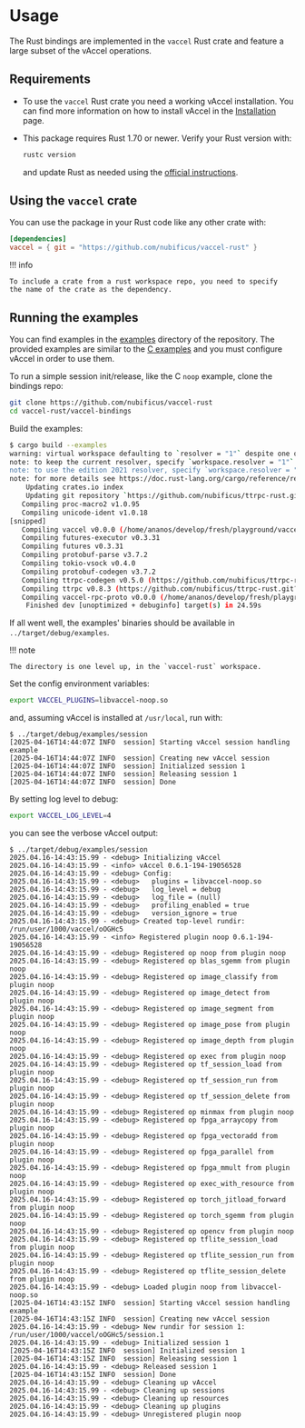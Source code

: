 # Usage

The Rust bindings are implemented in the `vaccel` Rust crate and feature a large
subset of the vAccel operations.

## Requirements

- To use the `vaccel` Rust crate you need a working vAccel installation. You can
  find more information on how to install vAccel in the
  [Installation](../../getting-started/installation.md) page.

<!-- markdownlint-disable blanks-around-fences -->

- This package requires Rust 1.70 or newer. Verify your Rust version with:
    ```sh
    rustc version
    ```
    and update Rust as needed using the
    [official instructions](https://www.rust-lang.org/tools/install).

<!-- markdownlint-restore -->

## Using the `vaccel` crate

You can use the package in your Rust code like any other crate with:

```toml
[dependencies]
vaccel = { git = "https://github.com/nubificus/vaccel-rust" }
```

<!-- markdownlint-disable code-block-style -->

!!! info

    To include a crate from a rust workspace repo, you need to specify
    the name of the crate as the dependency.

<!-- markdownlint-restore -->

## Running the examples

You can find examples in the
[examples](https://github.com/nubificus/vaccel-rust/tree/main/vaccel-bindings/examples)
directory of the repository. The provided examples are similar to the
[C examples](../../getting-started/running-the-examples.md) and you must
configure vAccel in order to use them.

To run a simple session init/release, like the C `noop` example, clone the
bindings repo:

```sh
git clone https://github.com/nubificus/vaccel-rust
cd vaccel-rust/vaccel-bindings
```

Build the examples:

```sh
$ cargo build --examples
warning: virtual workspace defaulting to `resolver = "1"` despite one or more workspace members being on edition 2021 which implies `resolver = "2"`
note: to keep the current resolver, specify `workspace.resolver = "1"` in the workspace root's manifest
note: to use the edition 2021 resolver, specify `workspace.resolver = "2"` in the workspace root's manifest
note: for more details see https://doc.rust-lang.org/cargo/reference/resolver.html#resolver-versions
    Updating crates.io index
    Updating git repository `https://github.com/nubificus/ttrpc-rust.git`
   Compiling proc-macro2 v1.0.95
   Compiling unicode-ident v1.0.18
[snipped]
   Compiling vaccel v0.0.0 (/home/ananos/develop/fresh/playground/vaccel-rust/vaccel-bindings)
   Compiling futures-executor v0.3.31
   Compiling futures v0.3.31
   Compiling protobuf-parse v3.7.2
   Compiling tokio-vsock v0.4.0
   Compiling protobuf-codegen v3.7.2
   Compiling ttrpc-codegen v0.5.0 (https://github.com/nubificus/ttrpc-rust.git?branch=vaccel-dev#30b79e78)
   Compiling ttrpc v0.8.3 (https://github.com/nubificus/ttrpc-rust.git?branch=vaccel-dev#30b79e78)
   Compiling vaccel-rpc-proto v0.0.0 (/home/ananos/develop/fresh/playground/vaccel-rust/vaccel-rpc-proto)
    Finished dev [unoptimized + debuginfo] target(s) in 24.59s
```

If all went well, the examples' binaries should be available in
`../target/debug/examples`.

<!-- markdownlint-disable code-block-style -->

!!! note

    The directory is one level up, in the `vaccel-rust` workspace.

<!-- markdownlint-restore -->

Set the config environment variables:

```sh
export VACCEL_PLUGINS=libvaccel-noop.so
```

and, assuming vAccel is installed at `/usr/local`, run with:

```console
$ ../target/debug/examples/session
[2025-04-16T14:44:07Z INFO  session] Starting vAccel session handling example
[2025-04-16T14:44:07Z INFO  session] Creating new vAccel session
[2025-04-16T14:44:07Z INFO  session] Initialized session 1
[2025-04-16T14:44:07Z INFO  session] Releasing session 1
[2025-04-16T14:44:07Z INFO  session] Done
```

By setting log level to debug:

```sh
export VACCEL_LOG_LEVEL=4
```

you can see the verbose vAccel output:

```console
$ ../target/debug/examples/session
2025.04.16-14:43:15.99 - <debug> Initializing vAccel
2025.04.16-14:43:15.99 - <info> vAccel 0.6.1-194-19056528
2025.04.16-14:43:15.99 - <debug> Config:
2025.04.16-14:43:15.99 - <debug>   plugins = libvaccel-noop.so
2025.04.16-14:43:15.99 - <debug>   log_level = debug
2025.04.16-14:43:15.99 - <debug>   log_file = (null)
2025.04.16-14:43:15.99 - <debug>   profiling_enabled = true
2025.04.16-14:43:15.99 - <debug>   version_ignore = true
2025.04.16-14:43:15.99 - <debug> Created top-level rundir: /run/user/1000/vaccel/oOGHc5
2025.04.16-14:43:15.99 - <info> Registered plugin noop 0.6.1-194-19056528
2025.04.16-14:43:15.99 - <debug> Registered op noop from plugin noop
2025.04.16-14:43:15.99 - <debug> Registered op blas_sgemm from plugin noop
2025.04.16-14:43:15.99 - <debug> Registered op image_classify from plugin noop
2025.04.16-14:43:15.99 - <debug> Registered op image_detect from plugin noop
2025.04.16-14:43:15.99 - <debug> Registered op image_segment from plugin noop
2025.04.16-14:43:15.99 - <debug> Registered op image_pose from plugin noop
2025.04.16-14:43:15.99 - <debug> Registered op image_depth from plugin noop
2025.04.16-14:43:15.99 - <debug> Registered op exec from plugin noop
2025.04.16-14:43:15.99 - <debug> Registered op tf_session_load from plugin noop
2025.04.16-14:43:15.99 - <debug> Registered op tf_session_run from plugin noop
2025.04.16-14:43:15.99 - <debug> Registered op tf_session_delete from plugin noop
2025.04.16-14:43:15.99 - <debug> Registered op minmax from plugin noop
2025.04.16-14:43:15.99 - <debug> Registered op fpga_arraycopy from plugin noop
2025.04.16-14:43:15.99 - <debug> Registered op fpga_vectoradd from plugin noop
2025.04.16-14:43:15.99 - <debug> Registered op fpga_parallel from plugin noop
2025.04.16-14:43:15.99 - <debug> Registered op fpga_mmult from plugin noop
2025.04.16-14:43:15.99 - <debug> Registered op exec_with_resource from plugin noop
2025.04.16-14:43:15.99 - <debug> Registered op torch_jitload_forward from plugin noop
2025.04.16-14:43:15.99 - <debug> Registered op torch_sgemm from plugin noop
2025.04.16-14:43:15.99 - <debug> Registered op opencv from plugin noop
2025.04.16-14:43:15.99 - <debug> Registered op tflite_session_load from plugin noop
2025.04.16-14:43:15.99 - <debug> Registered op tflite_session_run from plugin noop
2025.04.16-14:43:15.99 - <debug> Registered op tflite_session_delete from plugin noop
2025.04.16-14:43:15.99 - <debug> Loaded plugin noop from libvaccel-noop.so
[2025-04-16T14:43:15Z INFO  session] Starting vAccel session handling example
[2025-04-16T14:43:15Z INFO  session] Creating new vAccel session
2025.04.16-14:43:15.99 - <debug> New rundir for session 1: /run/user/1000/vaccel/oOGHc5/session.1
2025.04.16-14:43:15.99 - <debug> Initialized session 1
[2025-04-16T14:43:15Z INFO  session] Initialized session 1
[2025-04-16T14:43:15Z INFO  session] Releasing session 1
2025.04.16-14:43:15.99 - <debug> Released session 1
[2025-04-16T14:43:15Z INFO  session] Done
2025.04.16-14:43:15.99 - <debug> Cleaning up vAccel
2025.04.16-14:43:15.99 - <debug> Cleaning up sessions
2025.04.16-14:43:15.99 - <debug> Cleaning up resources
2025.04.16-14:43:15.99 - <debug> Cleaning up plugins
2025.04.16-14:43:15.99 - <debug> Unregistered plugin noop
```
